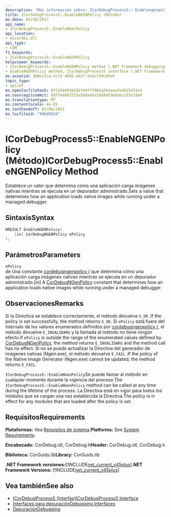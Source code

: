 ```yaml
---
description: 'Más información sobre: ICorDebugProcess5:: Enablengenpolicy ((método)'
title: ICorDebugProcess5::EnableNGENPolicy (Método)
ms.date: 03/30/2017
api_name:
- ICorDebugProcess5::EnableNGenPolicy
api_location:
- mscordbi.dll
api_type:
- COM
f1_keywords:
- ICorDebugProcess5::EnableNGENPolicy
helpviewer_keywords:
- ICorDebugProcess5::EnableNGENPolicy method [.NET Framework debugging]
- EnableNGENPolicy method, ICorDebugProcess5 interface [.NET Framework debugging]
ms.assetid: 3b8e15ca-3c72-4685-a937-da4c739cb9e9
topic_type:
- apiref
ms.openlocfilehash: 0f3194893665bfe9fff802a293aaafed8254f2e3
ms.sourcegitcommit: ddf7edb67715a5b9a45e3dd44536dabc153c1de0
ms.translationtype: MT
ms.contentlocale: es-ES
ms.lasthandoff: 02/06/2021
ms.locfileid: "99649928"
---
```

# <a name="icordebugprocess5enablengenpolicy-method"></a><span data-ttu-id="73f07-103">ICorDebugProcess5::EnableNGENPolicy (Método)</span><span class="sxs-lookup"><span data-stu-id="73f07-103">ICorDebugProcess5::EnableNGENPolicy Method</span></span>

<span data-ttu-id="73f07-104">Establece un valor que determina cómo una aplicación carga imágenes nativas mientras se ejecuta en un depurador administrado.</span><span class="sxs-lookup"><span data-stu-id="73f07-104">Sets a value that determines how an application loads native images while running under a managed debugger.</span></span>  
  
## <a name="syntax"></a><span data-ttu-id="73f07-105">Sintaxis</span><span class="sxs-lookup"><span data-stu-id="73f07-105">Syntax</span></span>  
  
```cpp  
HRESULT EnableNGENPolicy(  
    [in] CorDebugNGENPolicy ePolicy  
);  
```  
  
## <a name="parameters"></a><span data-ttu-id="73f07-106">Parámetros</span><span class="sxs-lookup"><span data-stu-id="73f07-106">Parameters</span></span>  

 `ePolicy`  
 <span data-ttu-id="73f07-107">de Una constante [cordebugngenpolicy (](cordebugngenpolicy-enumeration.md) que determina cómo una aplicación carga imágenes nativas mientras se ejecuta en un depurador administrado.</span><span class="sxs-lookup"><span data-stu-id="73f07-107">[in] A [CorDebugNGenPolicy](cordebugngenpolicy-enumeration.md) constant that determines how an application loads native images while running under a managed debugger.</span></span>  
  
## <a name="remarks"></a><span data-ttu-id="73f07-108">Observaciones</span><span class="sxs-lookup"><span data-stu-id="73f07-108">Remarks</span></span>  

 <span data-ttu-id="73f07-109">Si la Directiva se establece correctamente, el método devuelve `S_OK` .</span><span class="sxs-lookup"><span data-stu-id="73f07-109">If the policy is set successfully, the method returns `S_OK`.</span></span> <span data-ttu-id="73f07-110">Si `ePolicy` está fuera del intervalo de los valores enumerados definidos por [cordebugngenpolicy (](cordebugngenpolicy-enumeration.md), el método devuelve `E_INVALIDARG` y la llamada al método no tiene ningún efecto.</span><span class="sxs-lookup"><span data-stu-id="73f07-110">If `ePolicy` is outside the range of the enumerated values defined by [CorDebugNGenPolicy](cordebugngenpolicy-enumeration.md), the method returns `E_INVALIDARG` and the method call has no effect.</span></span> <span data-ttu-id="73f07-111">Si no se puede actualizar la Directiva del generador de imágenes nativas (Ngen.exe), el método devuelve `E_FAIL` .</span><span class="sxs-lookup"><span data-stu-id="73f07-111">If the policy of the Native Image Generator (Ngen.exe) cannot be updated, the method returns `E_FAIL`.</span></span>  
  
 <span data-ttu-id="73f07-112">`ICorDebugProcess5::EnableNGenPolicy`Se puede llamar al método en cualquier momento durante la vigencia del proceso.</span><span class="sxs-lookup"><span data-stu-id="73f07-112">The `ICorDebugProcess5::EnableNGenPolicy` method can be called at any time during the lifetime of the process.</span></span> <span data-ttu-id="73f07-113">La Directiva está en vigor para todos los módulos que se cargan una vez establecida la Directiva.</span><span class="sxs-lookup"><span data-stu-id="73f07-113">The policy is in effect for any modules that are loaded after the policy is set.</span></span>  
  
## <a name="requirements"></a><span data-ttu-id="73f07-114">Requisitos</span><span class="sxs-lookup"><span data-stu-id="73f07-114">Requirements</span></span>  

 <span data-ttu-id="73f07-115">**Plataformas:** Vea [Requisitos de sistema](../../get-started/system-requirements.md).</span><span class="sxs-lookup"><span data-stu-id="73f07-115">**Platforms:** See [System Requirements](../../get-started/system-requirements.md).</span></span>  
  
 <span data-ttu-id="73f07-116">**Encabezado:** CorDebug.idl, CorDebug.h</span><span class="sxs-lookup"><span data-stu-id="73f07-116">**Header:** CorDebug.idl, CorDebug.h</span></span>  
  
 <span data-ttu-id="73f07-117">**Biblioteca:** CorGuids.lib</span><span class="sxs-lookup"><span data-stu-id="73f07-117">**Library:** CorGuids.lib</span></span>  
  
 <span data-ttu-id="73f07-118">**.NET Framework versiones:**[!INCLUDE[net_current_v45plus](../../../../includes/net-current-v45plus-md.md)]</span><span class="sxs-lookup"><span data-stu-id="73f07-118">**.NET Framework Versions:** [!INCLUDE[net_current_v45plus](../../../../includes/net-current-v45plus-md.md)]</span></span>  
  
## <a name="see-also"></a><span data-ttu-id="73f07-119">Vea también</span><span class="sxs-lookup"><span data-stu-id="73f07-119">See also</span></span>

- [<span data-ttu-id="73f07-120">ICorDebugProcess5 (Interfaz)</span><span class="sxs-lookup"><span data-stu-id="73f07-120">ICorDebugProcess5 Interface</span></span>](icordebugprocess5-interface.md)
- [<span data-ttu-id="73f07-121">Interfaces para depuración</span><span class="sxs-lookup"><span data-stu-id="73f07-121">Debugging Interfaces</span></span>](debugging-interfaces.md)
- [<span data-ttu-id="73f07-122">Depuración</span><span class="sxs-lookup"><span data-stu-id="73f07-122">Debugging</span></span>](index.md)
